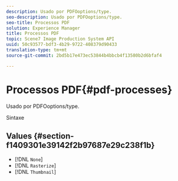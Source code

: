 ```yaml
---
description: Usado por PDFOoptions/type.
seo-description: Usado por PDFOoptions/type.
seo-title: Processos PDF
solution: Experience Manager
title: Processos PDF
topic: Scene7 Image Production System API
uuid: 50c93577-bdf3-4b29-9722-408379d90433
translation-type: tm+mt
source-git-commit: 2bd5b17e473ec53844b4bbcb4f13580b2d6bfaf4

---
```



# Processos PDF{#pdf-processes}

Usado por PDFOoptions/type.

Sintaxe

## Values {#section-f1409301e39142f2b97687e29c238f1b}

* [!DNL `None`]
* [!DNL `Rasterize`]
* [!DNL `Thumbnail`]

